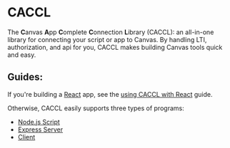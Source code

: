 # CACCL
The **C**anvas **A**pp **C**omplete **C**onnection **L**ibrary (CACCL): an all-in-one library for connecting your script or app to Canvas. By handling LTI, authorization, and api for you, CACCL makes building Canvas tools quick and easy.

## Guides:

If you're building a [React](https://reactjs.org) app, see the [using CACCL with React](https://github.com/harvard-edtech/caccl/blob/master/docs/react.md) guide.

Otherwise, CACCL easily supports three types of programs:

- [Node.js Script](https://github.com/harvard-edtech/caccl/blob/master/docs/script.md)
- [Express Server](https://github.com/harvard-edtech/caccl/blob/master/docs/server.md)
- [Client](https://github.com/harvard-edtech/caccl/blob/master/docs/client.md)
